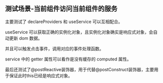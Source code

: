 ## 测试场景-当前组件访问当前组件的服务

主要测试了 declareProviders 和 useService 可以互相配合。

useService 可以获取正确的实例化对象，且实例化对象确实是响应式对象，会自动更新 dom 数据。

并且可以触发点击事件，调用对应的事件处理函数。

service 中的 getter 属性可以看作是没有缓存的 computed 属性。

最后还测试了@postReactive装饰器，用于代替@postConstruct装饰器，主要用于保证此时this已经是响应式对象。
